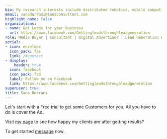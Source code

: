 ```yaml
---
bio: My research interests include distributed robotics, mobile computing and programmable matter.
email: sanadurrani@sanaconsultant.com
highlight_name: false
organizations:
- name: Get Leads for your Business
  url: https://www.facebook.com/Gettingleadsthroughleadgeneration
role: Media Buyer | Consultant | Digital Advertiser | Lead Generation Expert
social:
- icon: envelope
  icon_pack: fas
  link: /#contact
- display:
    header: true
  icon: facebook
  icon_pack: fab
  label: Follow me on Facebook
  link: https://www.facebook.com/Gettingleadsthroughleadgeneration
superuser: true
title: Sana Durrani
---
```


Let's start with a Free trial to get some Customers for you. All you have to do is cover the Ad.

Visit [my page](https://www.facebook.com/Gettingleadsthroughleadgeneration) to see how happy my clients are after getting results?

To get started [message](#contact) now.


